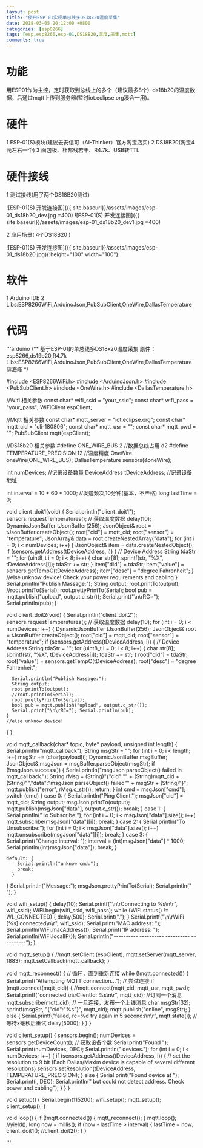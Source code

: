 ```yaml
---
layout: post
title: "使用ESP-01实现单总线多DS18x20温度采集"
date: 2018-03-05 20:12:00 +0800
categories: [esp8266]
tags: [esp,esp8266,esp-01,DS18B20,温度,采集,mqtt]
comments: true
---
```



功能
============

用ESP01作为主控，定时获取到总线上的多个（建议最多8个）ds18b20的温度数据，后通过mqtt上传到服务器(暂时iot.eclipse.org凑合一用)。

硬件
============

1 ESP-01(S)模块(建议去安信可（AI-Thinker）官方淘宝店买)
2 DS18B20(淘宝4元左右一个)
3 面包板、杜邦线若干、R4.7k、USB转TTL

硬件接线
============

1 测试接线(用了两个DS18B20测试)

![ESP-01(S) 开发连接图]({{ site.baseurl}}/assets/images/esp-01_ds18b20_dev.jpg =400)
![ESP-01(S) 开发连接图]({{ site.baseurl}}/assets/images/esp-01_ds18b20_dev1.jpg =400)

2 应用场景( 4个DS18B20 )

![ESP-01(S) 开发连接图]({{ site.baseurl}}/assets/images/esp-01_ds18b20.jpg){:height="100" width="100"}


软件
============

1 Arduino IDE
2 Libs:ESP8266WiFi,ArduinoJson,PubSubClient,OneWire,DallasTemperature

代码
============


'''arduino
/**
   基于ESP-01的单总线多DS18x20温度采集
   原件：esp8266,ds19b20,R4.7k
   Libs:ESP8266WiFi,ArduinoJson,PubSubClient,OneWire,DallasTemperature
   薛海峰
*/

#include <ESP8266WiFi.h>
#include <ArduinoJson.h>
#include <PubSubClient.h>
#include <OneWire.h>
#include <DallasTemperature.h>

//Wifi 相关参数
const char* wifi_ssid = "your_ssid";
const char* wifi_pass = "your_pass";
WiFiClient espClient;

//Mqtt 相关参数
const char* mqtt_server = "iot.eclipse.org";
const char* mqtt_cid = "cli-180806";
const char* mqtt_usr = "";
const char* mqtt_pwd = "";
PubSubClient mqtt(espClient);

//DS18b20 相关参数
#define ONE_WIRE_BUS 2              //数据总线占用 d2
#define TEMPERATURE_PRECISION 12    //温度精度
OneWire oneWire(ONE_WIRE_BUS);
DallasTemperature sensors(&oneWire);

int numDevices;                     //记录设备数量
DeviceAddress tDeviceAddress;       //记录设备地址

int interval = 10 * 60 * 1000;            //发送频次,10分钟(基本，不严格)
long lastTime = 0;

void client_doit1(void) {
  Serial.println("client_doit1");
  sensors.requestTemperatures(); // 获取温度数据
  delay(10);
  DynamicJsonBuffer tJsonBuffer(256);
  JsonObject& root = tJsonBuffer.createObject();
  root["cid"] = mqtt_cid;
  root["sensor"] = "temperature";
  JsonArray& data = root.createNestedArray("data");
  for (int i = 0; i < numDevices; i++)  {
    JsonObject& item = data.createNestedObject();
    if (sensors.getAddress(tDeviceAddress, i)) {
      // Device Address
      String tdaStr = "";
      for (uint8_t i = 0; i < 8; i++) {
        char str[8]; sprintf(str, "%X", tDeviceAddress[i]); tdaStr += str;
      }
      item["did"] = tdaStr;
      item["value"] = sensors.getTempC(tDeviceAddress);
      item["desc"] = "degree Fahrenheit";
    }
    //else unknow device! Check your power requirements and cabling
  }
  Serial.println("Publish Massage:");
  String output;
  root.printTo(output);
  //root.printTo(Serial);
  root.prettyPrintTo(Serial);
  bool pub = mqtt.publish("upload", output.c_str());
  Serial.print("\n\rRC="); Serial.println(pub);
}

void client_doit2(void) {
  Serial.println("client_doit2");
  sensors.requestTemperatures(); // 获取温度数据
  delay(10);
  for (int i = 0; i < numDevices; i++)  {
    DynamicJsonBuffer tJsonBuffer(256);
    JsonObject& root = tJsonBuffer.createObject();
    root["cid"] = mqtt_cid;
    root["sensor"] = "temperature";
    if (sensors.getAddress(tDeviceAddress, i)) {
      // Device Address
      String tdaStr = "";
      for (uint8_t i = 0; i < 8; i++) {
        char str[8]; sprintf(str, "%X", tDeviceAddress[i]); tdaStr += str;
      }
      root["did"] = tdaStr;
      root["value"] = sensors.getTempC(tDeviceAddress);
      root["desc"] = "degree Fahrenheit";

      Serial.println("Publish Massage:");
      String output;
      root.printTo(output);
      //root.printTo(Serial);
      root.prettyPrintTo(Serial);
      bool pub = mqtt.publish("upload", output.c_str());
      Serial.print("\n\rRC="); Serial.println(pub);
    }
    //else unknow device! 
  }
}

void mqtt_callback(char* topic, byte* payload, unsigned int length) {
  Serial.println("mqtt_callback");
  String msgStr = "";
  for (int i = 0; i < length; i++)  msgStr += (char)payload[i];
  DynamicJsonBuffer msgBuffer;
  JsonObject& msgJson = msgBuffer.parseObject(msgStr);
  if (!msgJson.success()) {
    Serial.println("msgJson parseObject() failed in mqtt_callback.");
    String rMsg = (String)"{\"cid\":\"" + (String)mqtt_cid + (String)"\",\"data\":\"msgJson parseObject() failed\"" + msgStr + (String)"}";
    mqtt.publish("error", rMsg.c_str());
    return;
  }
  int cmd = msgJson["cmd"];
  switch (cmd) {
    case 0: {
        Serial.println("Ping Client.");
        msgJson["cid"] = mqtt_cid;
        String output;
        msgJson.printTo(output);
        mqtt.publish(msgJson["data"], output.c_str());
        break;
      }
    case 1: {
        Serial.println("To Subscribe:");
        for (int i = 0; i < msgJson["data"].size(); i++)  mqtt.subscribe(msgJson["data"][i]);
        break;
      }
    case 2: {
        Serial.println("To Unsubscribe:");
        for (int i = 0; i < msgJson["data"].size(); i++)  mqtt.unsubscribe(msgJson["data"][i]);
        break;
      }
    case 3: {
        Serial.print("Change interval: ");
        interval = (int)msgJson["data"] * 1000;
        Serial.println((int)msgJson["data"]);
        break;
      }

    default: {
        Serial.println("unknow cmd:");
        break;
      }
  }
  Serial.println("Message:");
  msgJson.prettyPrintTo(Serial);
  Serial.println(" ");
}

void wifi_setup() {
  delay(10);
  Serial.printf("\n\rConnecting to %s\n\r", wifi_ssid);
  WiFi.begin(wifi_ssid, wifi_pass);
  while (WiFi.status() != WL_CONNECTED) {
    delay(500);
    Serial.print(".");
  }
  Serial.printf("\n\rWiFi [%s] connected\n\r", wifi_ssid);
  Serial.print("MAC address: ");
  Serial.println(WiFi.macAddress());
  Serial.print("IP address: ");
  Serial.println(WiFi.localIP());
  Serial.println("----------  ----------  ----------  ----------");
}

void mqtt_setup() {
  //mqtt.setClient (espClient);
  mqtt.setServer(mqtt_server, 1883);
  mqtt.setCallback(mqtt_callback);
}

void mqtt_reconnect() {
  // 循环，直到重新连接
  while (!mqtt.connected()) {
    Serial.print("Attempting MQTT connection...");
    // 尝试连接
    if (mqtt.connect(mqtt_cid)) {
      //mqtt.connect(mqtt_cid, mqtt_usr, mqtt_pwd);
      Serial.printf("connected \n\rClientId: %s\n\r", mqtt_cid);
      //订阅一个消息
      mqtt.subscribe(mqtt_cid);
      // 一旦连接，发布一个上线消息
      char msgStr[32];
      sprintf(msgStr, "{\"cid\":\"%s\"}", mqtt_cid);
      mqtt.publish("online", msgStr);
    } else {
      Serial.printf("failed, rc=%d try again in 5 seconds\n\r", mqtt.state());
      // 等待x毫秒后重试
      delay(5000);
    }
  }
}

void client_setup() {
  sensors.begin();
  numDevices = sensors.getDeviceCount();  // 获取设备个数
  Serial.print("Found "); Serial.print(numDevices, DEC); Serial.println(" devices.");
  for (int i = 0; i < numDevices; i++)  {
    if (sensors.getAddress(tDeviceAddress, i))    {
      // set the resolution to 9 bit (Each Dallas/Maxim device is capable of several different resolutions)
      sensors.setResolution(tDeviceAddress, TEMPERATURE_PRECISION);
    } else {
      Serial.print("Found device at ");
      Serial.print(i, DEC);
      Serial.println(" but could not detect address. Check power and cabling");
    }
  }
}

void setup() {
  Serial.begin(115200);
  wifi_setup();
  mqtt_setup();
  client_setup();
}

void loop() {
  if (!mqtt.connected()) {
    mqtt_reconnect();
  }
  mqtt.loop();
  //yield();
  long now = millis();
  if (now - lastTime > interval) {
    lastTime = now;
    client_doit1();
    //client_doit2();
  }
}

'''